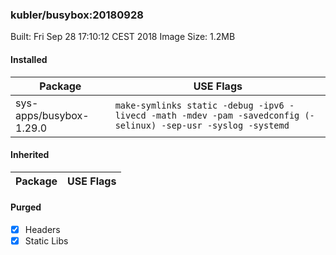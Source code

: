### kubler/busybox:20180928

Built: Fri Sep 28 17:10:12 CEST 2018
Image Size: 1.2MB

#### Installed
Package | USE Flags
--------|----------
sys-apps/busybox-1.29.0 | `make-symlinks static -debug -ipv6 -livecd -math -mdev -pam -savedconfig (-selinux) -sep-usr -syslog -systemd`
#### Inherited
Package | USE Flags
--------|----------
#### Purged
- [x] Headers
- [x] Static Libs
